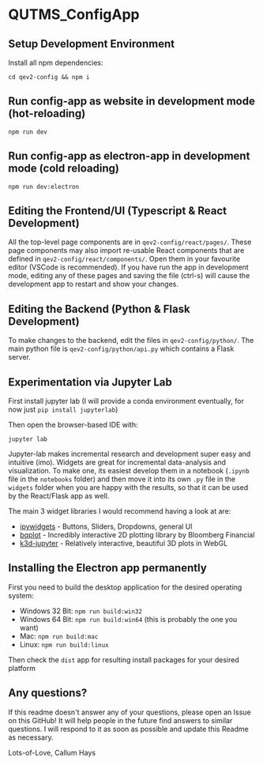 # QUTMS_ConfigApp

## Setup Development Environment

Install all npm dependencies:

```
cd qev2-config && npm i
```

## Run config-app as website in development mode (hot-reloading)

```
npm run dev
```

## Run config-app as electron-app in development mode (cold reloading)

```
npm run dev:electron
```

## Editing the Frontend/UI (Typescript & React Development)

All the top-level page components are in `qev2-config/react/pages/`. These page components may also import re-usable React components that are defined in `qev2-config/react/components/`. Open them in your favourite editor (VSCode is recommended). If you have run the app in development mode, editing any of these pages and saving the file (ctrl-s) will cause the development app to restart and show your changes.

## Editing the Backend (Python & Flask Development)

To make changes to the backend, edit the files in `qev2-config/python/`. The main python file is `qev2-config/python/api.py` which contains a Flask server.

## Experimentation via Jupyter Lab

First install jupyter lab (I will provide a conda environment eventually, for now just `pip install jupyterlab`)

Then open the browser-based IDE with:

```
jupyter lab
```

Jupyter-lab makes incremental research and development super easy and intuitive (imo). Widgets are great for incremental data-analysis and visualization. To make one, its easiest develop them in a notebook (`.ipynb` file in the `notebooks` folder) and then move it into its own `.py` file in the `widgets` folder when you are happy with the results, so that it can be used by the React/Flask app as well.

The main 3 widget libraries I would recommend having a look at are:

- [ipywidgets](https://ipywidgets.readthedocs.io/en/latest/examples/Widget%20Basics.html) - Buttons, Sliders, Dropdowns, general UI
- [bqplot](https://bqplot.readthedocs.io/en/latest/) - Incredibly interactive 2D plotting library by Bloomberg Financial
- [k3d-jupyter](https://k3d-jupyter.readthedocs.io/en/latest/) - Relatively interactive, beautiful 3D plots in WebGL

## Installing the Electron app permanently

First you need to build the desktop application for the desired operating system:

- Windows 32 Bit: `npm run build:win32`
- Windows 64 Bit: `npm run build:win64` (this is probably the one you want)
- Mac: `npm run build:mac`
- Linux: `npm run build:linux`

Then check the `dist` app for resulting install packages for your desired platform

## Any questions?

If this readme doesn't answer any of your questions, please open an Issue on this GitHub! It will help people in the future find answers to similar questions. I will respond to it as soon as possible and update this Readme as necessary.

Lots-of-Love, Callum Hays
